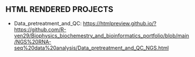 ## HTML RENDERED PROJECTS
* Data_pretreatment_and_QC: https://htmlpreview.github.io/?https://github.com/R-ven29/Biophysics_biochemestry_and_bioinformatics_portfolio/blob/main/NGS%20RNA-seq%20data%20analysis/Data_pretreatment_and_QC_NGS.html
